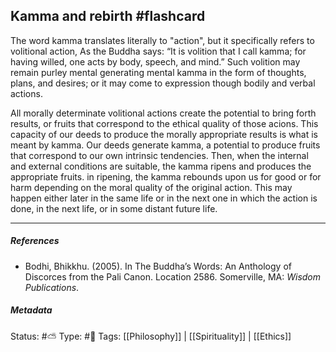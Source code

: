 ## Kamma and rebirth #flashcard 

The word kamma translates literally to "action", but it specifically refers to volitional action, As the Buddha says: “It is volition that I call kamma; for having willed, one acts by body, speech, and mind.” Such volition may remain purley mental generating mental kamma in the form of thoughts, plans, and desires; or it may come to expression though bodily and verbal actions. 

All morally determinate volitional actions create the potential to bring forth results, or fruits that correspond to the ethical quality of those acions. This capacity of our deeds to produce the morally appropriate results is what is meant by kamma. Our deeds generate kamma, a potential to produce fruits that correspond to our own intrinsic tendencies. Then, when the internal and external conditions are suitable, the kamma ripens and produces the appropriate fruits. in ripening, the kamma rebounds upon us for good or for harm depending on the moral quality of the original action. This may happen either later in the same life or in the next one in which the action is done, in the next life, or in some distant future life. 

___

##### References
 
 - Bodhi, Bhikkhu. (2005). In The Buddha’s Words: An Anthology of Discorces from the Pali Canon. Location 2586. Somerville, MA: _Wisdom Publications_.

##### Metadata
Status: #⛅️ 
Type: #🔵 
Tags: [[Philosophy]] | [[Spirituality]] | [[Ethics]] 